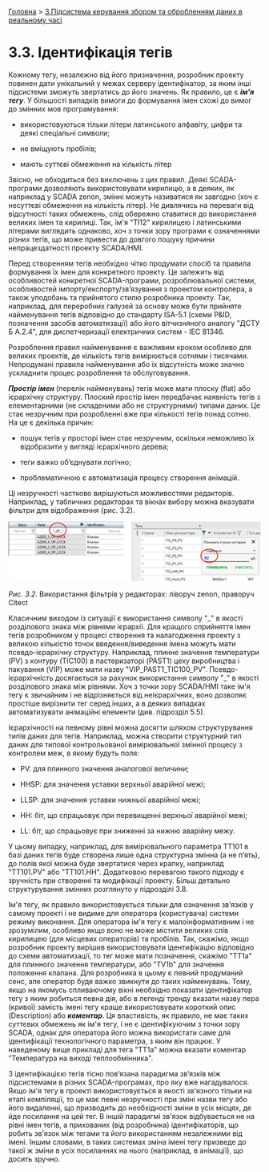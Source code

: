 [Головна](README.md) > [3.Підсистема керування збором та обробленням даних в реальному часі](3.md)

# 3.3. Ідентифікація тегів

Кожному тегу, незалежно від його призначення, розробник проекту повинен дати унікальний у межах серверу ідентифікатор, за яким інші підсистеми зможуть звертатись до його значень. Як правило, це є ***ім'я тегу***. У більшості випадків вимоги до формування імен схожі до вимог до змінних мов програмування:

- використовуються тільки літери латинського алфавіту, цифри та деякі спеціальні символи;

- не вміщують пробілів;

- мають суттєві обмеження на кількість літер  

Звісно, не обходиться без виключень з цих правил. Деякі SCADA-програми дозволяють використовувати кирилицю, а в деяких, як наприклад у SCADA zenon, змінні можуть називатися як завгодно (хоч є несуттєві обмеження на кількість літер). Не дивлячись на переваги від відсутності таких обмежень, слід обережно ставитися до використання великих імен та кирилиці. Так, ім'я "ТІ12" кирилицею і латинськими літерами виглядить однаково, хоч з точки зору програми є означеннями різних тегів, що може привести до довгого пошуку причини непрацездатності проекту SCADA/HMI.

Перед створенням тегів необхідно чітко продумати спосіб та правила формування їх імен для конкретного проекту. Це залежить від особливостей конкретної SCADA-програми, розроблювальної системи, особливостей імпорту/експорту/зв’язування з проектом контролера, а також уподобань та прийнятого стилю розробника проекту. Так, наприклад, для переробних галузей за основу може бути прийняте найменування тегів відповідно до стандарту ISA-5.1 (схеми P&ID, позначення засобів автоматизації) або його вітчизняного аналогу  "ДСТУ Б А.2.4", для диспетчеризації електричних систем - IEC 81346.

Розроблення правил найменування є важливим кроком особливо для великих проектів, де кількість тегів вимірюється сотнями і тисячами. Непродумані правила найменування або їх відсутність може значно ускладнити процес розроблення та обслуговування. 

***Простір імен*** (перелік найменувань) тегів може мати плоску (flat) або ієрархічну структуру. Плоский простір імен передбачає наявність тегів з елементарними (не складеними або не структурними) типами даних. Це стає незручним при розробленні вже при кількості тегів понад сотню. На це є декілька причин:

- пошук тегів у просторі імен стає незручним, оскільки неможливо їх відобразити у вигляді ієрархічного дерева;

- теги важко об’єднувати логічно;

- проблематичною є автоматизація процесу створення анімацій. 

Ці незручності частково вирішуються можливостями редакторів. Наприклад, у табличних редакторах та вікнах вибору можна вказувати фільтри для відображення (рис. 3.2).

![](media3/3_2.png)                               

*Рис.* *3.2.* Використання фільтрів у редакторах: ліворуч zenon, праворуч Citect

Класичним виходом із ситуації є використання символу "\_" в якості розділового знака між рівнями ієрархії. Для кращого сприйняття імен тегів розробником у процесі створення та налагодження проекту з великою кількістю точок введення/виведення імена можуть мати псевдо-ієрархічну структуру. Наприклад, плинне значення температури (PV) з контуру (TIC100) в пастеризаторі (PAST1) цеху виробництва і пакування (VIP) може мати назву "VIP_PAST1_TIC100_PV". Псевдо-ієрархічність досягається за рахунок використання символу "_" в якості розділового знака між рівнями. Хоч з точки зору SCADA/HMI таке ім'я тегу є звичайним і не відрізняється від неієрархічних, воно дозволяє простіше вирізнити тег серед інших, а в деяких випадках автоматизувати анімаційні елементи (див. підрозділ 5.5). 

Ієрархічності на певному рівні можна досягти шляхом структурування типів даних для тегів. Наприклад, можна створити структурний тип даних для типової контрольованої вимірювальної змінної процесу з контролем меж, в якому будуть поля:

- PV: для плинного значення аналогової величини;

- HHSP: для значення уставки верхньої аварійної межі;

- LLSP: для значення уставки нижньої аварійної межі;

- HH: біт, що спрацьовує при перевищенні верхньої аварійної межі;

- LL: біт, що спрацьовує при зниженні за нижню аварійну межу.

У цьому випадку, наприклад, для вимірювального параметра TT101 в базі даних тегів буде створена лише одна структурна змінна (а не п’ять), до полів якої можна буде звертатися через крапку, наприклад "TT101.PV" або "TT101.HH". Додатковою перевагою такого підходу є зручність при створенні та модифікації проекту. Більш детально структурування змінних розглянуто у підрозділі 3.8.

Ім'я тегу, як правило використовується тільки для означення зв’язків у самому проекті і не видиме для оператора (користувача) системи режиму виконання. Для оператора ім'я тегу є малоінформативним і не зрозумілим, особливо якщо воно не може містити великих слів кирилицею (для місцевих операторів) та пробілів. Так, скажімо, якщо розробник проекту вирішив використовувати ідентифікацію відповідно до схеми автоматизації, то тег може мати позначення, скажімо "TT1а" для плинного значення температури, або "TV1b" для значення положення клапана. Для розробника в цьому є певний продуманий сенс, але оператор буде важко звикнути до таких найменувань. Тому, якщо на якомусь спливаючому вікні необхідно показати ідентифікатор тегу з яким робиться певна дія, або в легенді тренду вказати назву пера (кривої) замість імені тегу краще використовувати короткий опис (Description) або ***коментар***. Ця властивість, як правило, не має таких суттєвих обмежень як ім'я тегу, і не є ідентифікуючим з точки зору SCADA, однак для оператора його можна використати саме для ідентифікації технологічного параметра, з яким він працює. У наведеному вище прикладі для тега "TT1а" можна вказати коментар "Температура на виході теплообмінника".       

 З ідентифікацією тегів тісно пов’язана парадигма зв’язків між підсистемами в різних SCADA-програмах, про яку вже нагадувалося. Якщо ім'я тегу в проекті використовується в якості зв'язного тільки на етапі компіляції, то це має певні незручності при зміні назви тегу або його видаленні, що призводить до необхідності зміни в усіх місцях, де йде посилання на цей тег. В іншій парадигмі зв'язок відбувається не на рівні імен тегів, а прихованих (від розробника) ідентифікаторів, що робить зв'язок між тегами та його використанням незалежними від імені. Іншим словами, в таких системах зміна імені тегу призведе до такої ж зміни в усіх посиланнях на нього (наприклад, в анімації), що досить зручно.